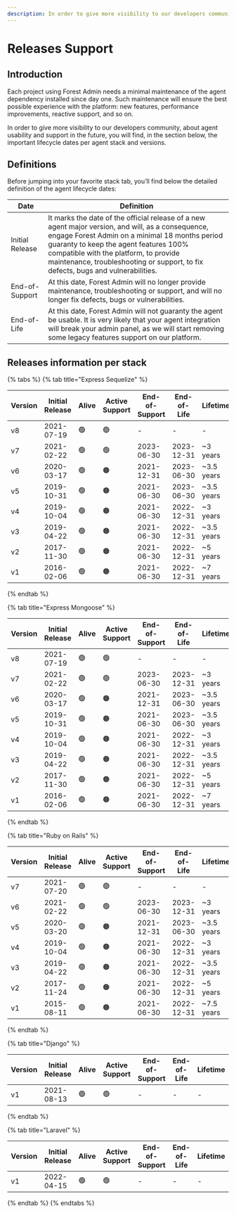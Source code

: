 ```yaml
---
description: In order to give more visibility to our developers community, about agent usability and support in the future, you will find, in this page, the important lifecycle dates per agent stack and versions.
---
```


# Releases Support

## Introduction

Each project using Forest Admin needs a minimal maintenance of the agent dependency installed since day one.
Such maintenance will ensure the best possible experience with the platform: new features, performance improvements, reactive support, and so on.

In order to give more visibility to our developers community, about agent usability and support in the future, you will find, in the section below, the important lifecycle dates per agent stack and versions.

## Definitions

Before jumping into your favorite stack tab, you’ll find below the detailed definition of the agent lifecycle dates:

| Date            | Definition                                                                                                                                                                                                                                                                                                                 |
| --------------- | -------------------------------------------------------------------------------------------------------------------------------------------------------------------------------------------------------------------------------------------------------------------------------------------------------------------------- |
| Initial Release | It marks the date of the official release of a new agent major version, and will, as a consequence, engage Forest Admin on a minimal 18 months period guaranty to keep the agent features 100% compatible with the platform, to provide maintenance, troubleshooting or support, to fix defects, bugs and vulnerabilities. |
| End-of-Support  | At this date, Forest Admin will no longer provide maintenance, troubleshooting or support, and will no longer fix defects, bugs or vulnerabilities.                                                                                                                                                                        |
| End-of-Life     | At this date, Forest Admin will not guaranty the agent be usable. It is very likely that your agent integration will break your admin panel, as we will start removing some legacy features support on our platform.                                                                                                       |

## Releases information per stack

{% tabs %}
{% tab title="Express Sequelize" %}

| Version | Initial Release | Alive | Active Support | End-of-Support | End-of-Life | Lifetime   |
| ------- | --------------- | ----- | -------------- | -------------- | ----------- | ---------- |
| v8      | 2021-07-19      | 🟢    | 🟢             | -              | -           | -          |
| v7      | 2021-02-22      | 🟢    | 🟢             | 2023-06-30     | 2023-12-31  | ~3 years   |
| v6      | 2020-03-17      | 🟢    | 🟠             | 2021-12-31     | 2023-06-30  | ~3.5 years |
| v5      | 2019-10-31      | 🟢    | 🟠             | 2021-06-30     | 2023-06-30  | ~3.5 years |
| v4      | 2019-10-04      | 🟢    | 🟠             | 2021-06-30     | 2022-12-31  | ~3 years   |
| v3      | 2019-04-22      | 🟢    | 🟠             | 2021-06-30     | 2022-12-31  | ~3.5 years |
| v2      | 2017-11-30      | 🟢    | 🟠             | 2021-06-30     | 2022-12-31  | ~5 years   |
| v1      | 2016-02-06      | 🟢    | 🟠             | 2021-06-30     | 2022-12-31  | ~7 years   |

{% endtab %}

{% tab title="Express Mongoose" %}

| Version | Initial Release | Alive | Active Support | End-of-Support | End-of-Life | Lifetime   |
| ------- | --------------- | ----- | -------------- | -------------- | ----------- | ---------- |
| v8      | 2021-07-19      | 🟢    | 🟢             | -              | -           | -          |
| v7      | 2021-02-22      | 🟢    | 🟢             | 2023-06-30     | 2023-12-31  | ~3 years   |
| v6      | 2020-03-17      | 🟢    | 🟠             | 2021-12-31     | 2023-06-30  | ~3.5 years |
| v5      | 2019-10-31      | 🟢    | 🟠             | 2021-06-30     | 2023-06-30  | ~3.5 years |
| v4      | 2019-10-04      | 🟢    | 🟠             | 2021-06-30     | 2022-12-31  | ~3 years   |
| v3      | 2019-04-22      | 🟢    | 🟠             | 2021-06-30     | 2022-12-31  | ~3.5 years |
| v2      | 2017-11-30      | 🟢    | 🟠             | 2021-06-30     | 2022-12-31  | ~5 years   |
| v1      | 2016-02-06      | 🟢    | 🟠             | 2021-06-30     | 2022-12-31  | ~7 years   |

{% endtab %}

{% tab title="Ruby on Rails" %}

| Version | Initial Release | Alive | Active Support | End-of-Support | End-of-Life | Lifetime   |
| ------- | --------------- | ----- | -------------- | -------------- | ----------- | ---------- |
| v7      | 2021-07-20      | 🟢    | 🟢             | -              | -           | -          |
| v6      | 2021-02-22      | 🟢    | 🟢             | 2023-06-30     | 2023-12-31  | ~3 years   |
| v5      | 2020-03-20      | 🟢    | 🟠             | 2021-12-31     | 2023-06-30  | ~3.5 years |
| v4      | 2019-10-04      | 🟢    | 🟠             | 2021-06-30     | 2022-12-31  | ~3 years   |
| v3      | 2019-04-22      | 🟢    | 🟠             | 2021-06-30     | 2022-12-31  | ~3.5 years |
| v2      | 2017-11-24      | 🟢    | 🟠             | 2021-06-30     | 2022-12-31  | ~5 years   |
| v1      | 2015-08-11      | 🟢    | 🟠             | 2021-06-30     | 2022-12-31  | ~7.5 years |

{% endtab %}

{% tab title="Django" %}

| Version | Initial Release | Alive | Active Support | End-of-Support | End-of-Life | Lifetime |
| ------- | --------------- | ----- | -------------- | -------------- | ----------- | -------- |
| v1      | 2021-08-13      | 🟢    | 🟢             | -              | -           | -        |

{% endtab %}

{% tab title="Laravel" %}

| Version | Initial Release | Alive | Active Support | End-of-Support | End-of-Life | Lifetime |
| ------- | --------------- | ----- | -------------- | -------------- | ----------- | -------- |
| v1      | 2022-04-15      | 🟢    | 🟢             | -              | -           | -        |

{% endtab %}
{% endtabs %}
